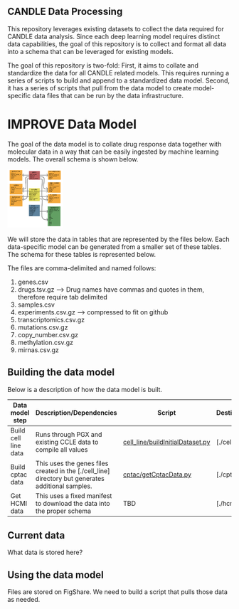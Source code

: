 ## CANDLE Data Processing

This repository leverages existing datasets to collect the data
required for CANDLE data analysis. Since each deep learning model
requires distinct data capabilities, the goal of this repository is to
collect and format all data into a schema that can be leveraged for
existing models.

The goal of this repository is two-fold: First, it aims to collate and
standardize the data for all CANDLE related models. This requires
running a series of scripts to build and append to a standardized data
model. Second, it has a series of scripts that pull from the data
model to create model-specific data files that can be run by the data
infrastructure. 

# IMPROVE Data Model

The goal of the data model is to collate drug response data together with molecular data in a way that can be easily ingested by machine learning models. The overall schema is shown below.

<img src="origDataSchema.jpg" width=25% height=25%>

We will store the data in tables that are represented by the files below. Each data-specific model can be generated from a smaller set of these tables. The schema for these tables is represented below. 

The files are comma-delimited and named follows:
1. genes.csv
2. drugs.tsv.gz --> Drug names have commas and quotes in them, therefore require tab delimited
3. samples.csv
4. experiments.csv.gz --> compressed to fit on github
5. transcriptomics.csv.gz
6. mutations.csv.gz 
7. copy_number.csv.gz
8. methylation.csv.gz
9. mirnas.csv.gz

## Building the data model

Below is a description of how the data model is built.

| Data model step | Description/Dependencies | Script | Destination | 
| --- | --- | --- | --- |
| Build cell line data | Runs through PGX and existing CCLE data to compile all values | [cell_line/buildInitialDataset.py](cell_line/buildInitialDataset.py) | [./cell_line] |
| Build cptac data | This uses the genes files created in the [./cell_line] directory but generates additional samples. | [cptac/getCptacData.py](cptac/getCptacData.py) | [./cptac] |
| Get HCMI data | This uses a fixed manifest to download the data into the proper schema | TBD | [./hcmi] |


## Current data 
What data is stored here? 

## Using the data model

Files are stored on FigShare. We need to build a script that pulls those data as needed.
